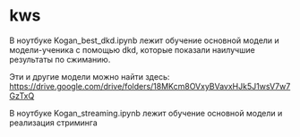 # kws

В ноутбуке Kogan_best_dkd.ipynb лежит обучение основной модели и модели-ученика с помощью dkd, которые показали наилучшие результаты по сжиманию.

Эти и другие модели можно найти здесь:
https://drive.google.com/drive/folders/18MKcm8OVxyBVavxHJk5J1wsV7w7GzTxQ

В ноутбуке Kogan_streaming.ipynb лежит обучение основной модели и реализация стриминга
